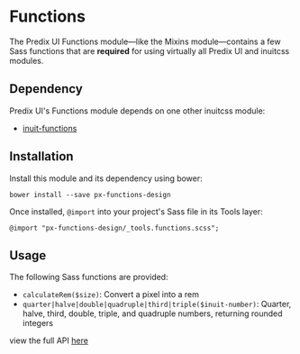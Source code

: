 # Functions

The Predix UI Functions module—like the Mixins module—contains a few Sass functions that are **required** for using virtually all Predix UI and inuitcss modules.

## Dependency

Predix UI's Functions module depends on one other inuitcss module:

* [inuit-functions](https://github.com/inuitcss/tools.functions)

## Installation

Install this module and its dependency using bower:

    bower install --save px-functions-design

Once installed, `@import` into your project's Sass file in its Tools layer:

    @import "px-functions-design/_tools.functions.scss";

## Usage

The following Sass functions are provided:

* `calculateRem($size)`: Convert a pixel into a rem
* `quarter|halve|double|quadruple|third|triple($inuit-number)`: Quarter, halve, third, double, triple, and quadruple numbers, returning rounded integers

view the full API [here](http://predixdev.github.io/px-functions-design/sassdoc/)

